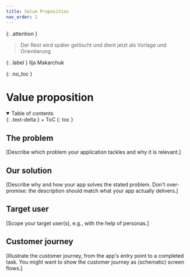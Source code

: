 ```yaml
---
title: Value Proposition
nav_order: 1
---
```


{: .attention }
> Der Rest wird später gelöscht und dient jetzt als Vorlage und Orientierung


{: .label }
Ilja Makarchuk

{: .no_toc }
# Value proposition

<details open markdown="block">
{: .text-delta }
<summary>Table of contents</summary>
+ ToC
{: toc }
</details>

## The problem

[Describe which problem your application tackles and why it is relevant.]

## Our solution

[Describe why and how your app solves the stated problem. Don't over-promise: the description should match what your app actually delivers.]

## Target user

[Scope your target user(s), e.g., with the help of personas.]

## Customer journey

[Illustrate the customer journey, from the app's entry point to a completed task. You might want to show the customer journey as (schematic) screen flows.]